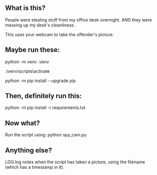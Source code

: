 ## What is this?

People were stealing stuff from my office desk overnight. AND they were messing up my desk's cleanliness.

This uses your webcam to take the offender's picture.

## Maybe run these:

python -m venv .venv

.\venv\scripts\activate

python -m pip install --upgrade pip

## Then, definitely run this:

python -m pip install -r requirements.txt

## Now what?

Run the script using: python spy_cam.py

## Anything else?

LOG.log notes when the script has taken a picture, using the filename (which has a timestamp in it).
